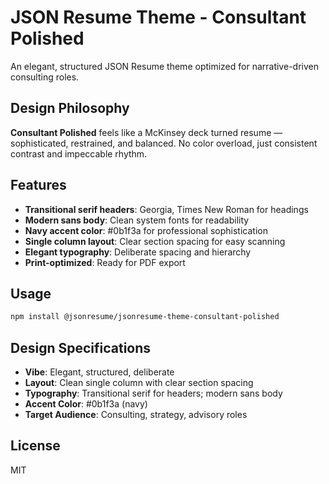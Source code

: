 # JSON Resume Theme - Consultant Polished

An elegant, structured JSON Resume theme optimized for narrative-driven consulting roles.

## Design Philosophy

**Consultant Polished** feels like a McKinsey deck turned resume — sophisticated, restrained, and balanced. No color overload, just consistent contrast and impeccable rhythm.

## Features

- **Transitional serif headers**: Georgia, Times New Roman for headings
- **Modern sans body**: Clean system fonts for readability
- **Navy accent color**: #0b1f3a for professional sophistication
- **Single column layout**: Clear section spacing for easy scanning
- **Elegant typography**: Deliberate spacing and hierarchy
- **Print-optimized**: Ready for PDF export

## Usage

```bash
npm install @jsonresume/jsonresume-theme-consultant-polished
```

## Design Specifications

- **Vibe**: Elegant, structured, deliberate
- **Layout**: Clean single column with clear section spacing
- **Typography**: Transitional serif for headers; modern sans body
- **Accent Color**: #0b1f3a (navy)
- **Target Audience**: Consulting, strategy, advisory roles

## License

MIT
